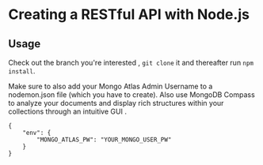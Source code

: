 # Creating a RESTful API with Node.js

## Usage
Check out the branch you're interested , ```git clone``` it and thereafter run ```npm install```.

Make sure to also add your Mongo Atlas Admin Username to a nodemon.json file (which you have to create). 
Also use MongoDB Compass to analyze your documents and display rich structures within your collections through an intuitive GUI .

```
{
    "env": {
        "MONGO_ATLAS_PW": "YOUR_MONGO_USER_PW"
    }
}
```
